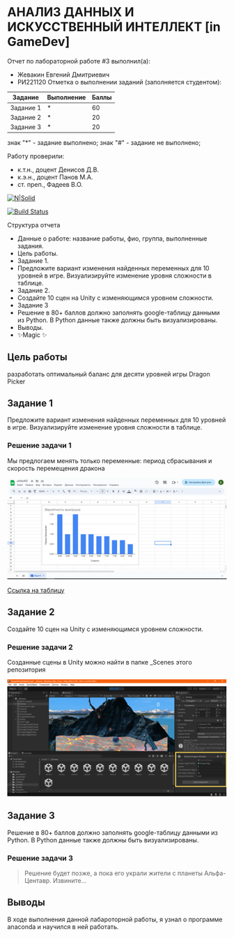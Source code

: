 # АНАЛИЗ ДАННЫХ И ИСКУССТВЕННЫЙ ИНТЕЛЛЕКТ [in GameDev]
Отчет по лабораторной работе #3 выполнил(а):
- Жевакин Евгений Дмитриевич
- РИ221120
Отметка о выполнении заданий (заполняется студентом):

| Задание | Выполнение | Баллы |
| ------ | ------ | ------ |
| Задание 1 | * | 60 |
| Задание 2 | * | 20 |
| Задание 3 | * | 20 |

знак "*" - задание выполнено; знак "#" - задание не выполнено;

Работу проверили:
- к.т.н., доцент Денисов Д.В.
- к.э.н., доцент Панов М.А.
- ст. преп., Фадеев В.О.

[![N|Solid](https://cldup.com/dTxpPi9lDf.thumb.png)](https://nodesource.com/products/nsolid)

[![Build Status](https://travis-ci.org/joemccann/dillinger.svg?branch=master)](https://travis-ci.org/joemccann/dillinger)

Структура отчета

- Данные о работе: название работы, фио, группа, выполненные задания.
- Цель работы.
- Задание 1.
-  Предложите вариант изменения найденных переменных для 10 уровней в игре. Визуализируйте изменение уровня сложности в таблице.
- Задание 2.
- Создайте 10 сцен на Unity с изменяющимся уровнем сложности.
- Задание 3
- Решение в 80+ баллов должно заполнять google-таблицу данными из Python. В Python данные также должны быть визуализированы.
- Выводы.
- ✨Magic ✨

## Цель работы
разработать оптимальный баланс для десяти уровней игры Dragon Picker

## Задание 1
Предложите вариант изменения найденных переменных для 10 уровней в игре. Визуализируйте изменение уровня сложности в таблице.

### Решение задачи 1

Мы предлогаем менять только переменные: период сбрасывания и скорость перемещения дракона

<picture>

 <img alt="levels.png" src="https://github.com/Evgeny-54/UrfuAILab3/blob/main/levels.png">
</picture>

[Ссылка на таблицу](https://docs.google.com/spreadsheets/d/1AlahhKJT6tQesSFKg86LYb-bF0ZYSNrAWfgxTqexxpc/edit#gid=0)






## Задание 2
Создайте 10 сцен на Unity с изменяющимся уровнем сложности.

### Решение задачи 2

Созданные сцены в Unity можно найти в папке _Scenes этого репозитория

<picture>

 <img alt="levels.png" src="https://github.com/Evgeny-54/UrfuAILab3/blob/main/Unity.png">
</picture>


## Задание 3
Решение в 80+ баллов должно заполнять google-таблицу данными из Python. В Python данные также должны быть визуализированы.

### Решение задачи 3

> Решение будет позже, а пока его украли жители с планеты Альфа-Центавр. Извините...


## Выводы

В ходе выполнения данной лабароторной работы, я узнал о программе anaconda и научился в ней работать.


